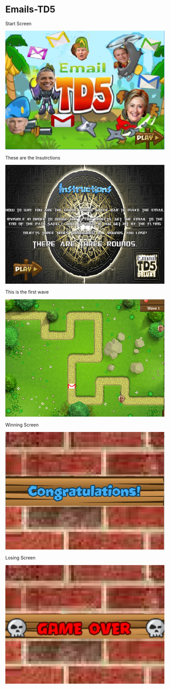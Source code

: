 # Emails-TD5
<p>Start Screen<p>
<img src="https://github.com/n0tJustin/Emails-TD5/blob/master/email%20td5/Snips%20for%20Algor/title.PNG" width=500>
<p>These are the Insutrctions<p>  
<img src="https://github.com/n0tJustin/Emails-TD5/blob/master/email%20td5/Snips%20for%20Algor/intro.PNG" width=500>
<p>This is the first wave<p>
<img src="https://github.com/n0tJustin/Emails-TD5/blob/master/email%20td5/Snips%20for%20Algor/Snip%234.PNG" width=500>
<p>Winning Screen<p>
<img src="https://github.com/n0tJustin/Emails-TD5/blob/master/email%20td5/Snips%20for%20Algor/Snip%238.PNG" width=500>
<p>Losing Screen<p>
<img src="https://github.com/n0tJustin/Emails-TD5/blob/master/email%20td5/Snips%20for%20Algor/Snip%237.PNG" width=500>


